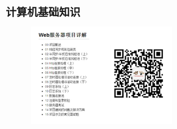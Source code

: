 计算机基础知识
===============

<div align=center><img src="https://github.com/twomonkeyclub/TinyWebServer/blob/master/root/test1.jpg" height="258"/> </div>